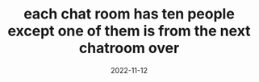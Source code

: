 ---
title: "each chat room has ten people except one of them is from the next chatroom over"
date: 2022-11-12
tags:
  - Fragment
---